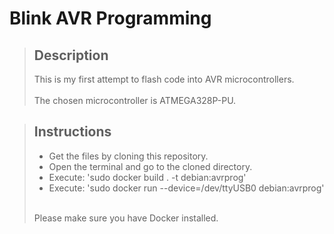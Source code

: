 # Blink AVR Programming

> ## Description
> This is my first attempt to flash code into AVR microcontrollers.
> <br><br> 
> The chosen microcontroller is ATMEGA328P-PU.

> ## Instructions
> - Get the files by cloning this repository.
> - Open the terminal and go to the cloned directory.
> - Execute: 'sudo docker build . -t debian:avrprog'
> - Execute: 'sudo docker run --device=/dev/ttyUSB0 debian:avrprog'
> <br>
> Please make sure you have Docker installed. 
